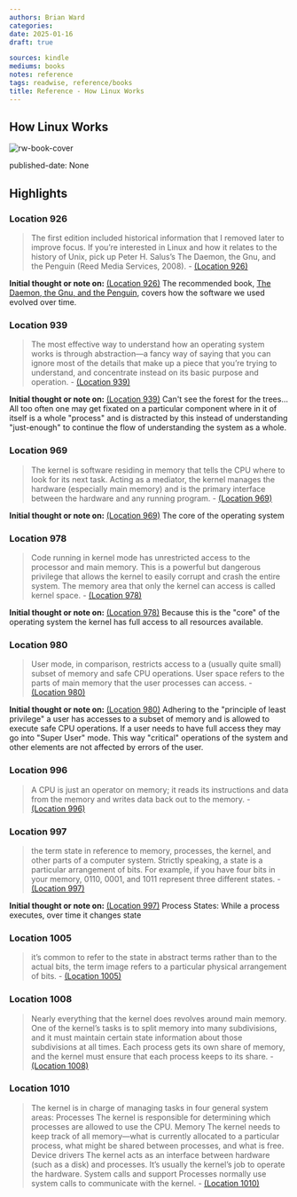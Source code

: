 ```yaml
---
authors: Brian Ward
categories:
date: 2025-01-16
draft: true

sources: kindle
mediums: books
notes: reference
tags: readwise, reference/books
title: Reference - How Linux Works
---
```


## How Linux Works

![rw-book-cover](https://m.media-amazon.com/images/I/81K+2pqDU-L._SY160.jpg)

published-date: None

## Highlights

### Location 926

> The first edition included historical information that I removed later to improve focus. If you’re interested in Linux and how it relates to the history of Unix, pick up Peter H. Salus’s The Daemon, the Gnu, and the Penguin (Reed Media Services, 2008).
> \- [(Location 926)](https://readwise.io/to_kindle?action=open&asin=B07X7S1JMB&location=926)

**Initial thought or note on:** [(Location 926)](https://readwise.io/to_kindle?action=open&asin=B07X7S1JMB&location=926)
The recommended book, [The Daemon, the Gnu, and the Penguin](https://www.amazon.com/Daemon-Gnu-Penguin-Peter-Salus-ebook/dp/B004ZH3OZW/ref=tmm_kin_swatch_0?_encoding=UTF8&qid=&sr=), covers how the software we used evolved over time.

### Location 939

> The most effective way to understand how an operating system works is through abstraction—a fancy way of saying that you can ignore most of the details that make up a piece that you’re trying to understand, and concentrate instead on its basic purpose and operation.
> \- [(Location 939)](https://readwise.io/to_kindle?action=open&asin=B07X7S1JMB&location=939)

**Initial thought or note on:** [(Location 939)](https://readwise.io/to_kindle?action=open&asin=B07X7S1JMB&location=939)
Can't see the forest for the trees... All too often one may get fixated on a particular component where in it of itself is a whole "process" and is distracted by this instead of understanding "just-enough" to continue the flow of understanding the system as a whole.

### Location 969

> The kernel is software residing in memory that tells the CPU where to look for its next task. Acting as a mediator, the kernel manages the hardware (especially main memory) and is the primary interface between the hardware and any running program.
> \- [(Location 969)](https://readwise.io/to_kindle?action=open&asin=B07X7S1JMB&location=969)

**Initial thought or note on:** [(Location 969)](https://readwise.io/to_kindle?action=open&asin=B07X7S1JMB&location=969)
The core of the operating system

### Location 978

> Code running in kernel mode has unrestricted access to the processor and main memory. This is a powerful but dangerous privilege that allows the kernel to easily corrupt and crash the entire system. The memory area that only the kernel can access is called kernel space.
> \- [(Location 978)](https://readwise.io/to_kindle?action=open&asin=B07X7S1JMB&location=978)

**Initial thought or note on:** [(Location 978)](https://readwise.io/to_kindle?action=open&asin=B07X7S1JMB&location=978)
Because this is the "core" of the operating system the kernel has full access to all resources available.

### Location 980

> User mode, in comparison, restricts access to a (usually quite small) subset of memory and safe CPU operations. User space refers to the parts of main memory that the user processes can access.
> \- [(Location 980)](https://readwise.io/to_kindle?action=open&asin=B07X7S1JMB&location=980)

**Initial thought or note on:** [(Location 980)](https://readwise.io/to_kindle?action=open&asin=B07X7S1JMB&location=980)
Adhering to the "principle of least privilege" a user has accesses to a subset of memory and is allowed to execute safe CPU operations. If a user needs to have full access they may go into "Super User" mode. This way "critical" operations of the system and other elements are not affected by errors of the user.

### Location 996

> A CPU is just an operator on memory; it reads its instructions and data from the memory and writes data back out to the memory.
> \- [(Location 996)](https://readwise.io/to_kindle?action=open&asin=B07X7S1JMB&location=996)

### Location 997

> the term state in reference to memory, processes, the kernel, and other parts of a computer system. Strictly speaking, a state is a particular arrangement of bits. For example, if you have four bits in your memory, 0110, 0001, and 1011 represent three different states.
> \- [(Location 997)](https://readwise.io/to_kindle?action=open&asin=B07X7S1JMB&location=997)

**Initial thought or note on:** [(Location 997)](https://readwise.io/to_kindle?action=open&asin=B07X7S1JMB&location=997)
Process States: While a process executes, over time it changes state

### Location 1005

> it’s common to refer to the state in abstract terms rather than to the actual bits, the term image refers to a particular physical arrangement of bits.
> \- [(Location 1005)](https://readwise.io/to_kindle?action=open&asin=B07X7S1JMB&location=1005)

### Location 1008

> Nearly everything that the kernel does revolves around main memory. One of the kernel’s tasks is to split memory into many subdivisions, and it must maintain certain state information about those subdivisions at all times. Each process gets its own share of memory, and the kernel must ensure that each process keeps to its share.
> \- [(Location 1008)](https://readwise.io/to_kindle?action=open&asin=B07X7S1JMB&location=1008)

### Location 1010

> The kernel is in charge of managing tasks in four general system areas: Processes The kernel is responsible for determining which processes are allowed to use the CPU. Memory The kernel needs to keep track of all memory—what is currently allocated to a particular process, what might be shared between processes, and what is free. Device drivers The kernel acts as an interface between hardware (such as a disk) and processes. It’s usually the kernel’s job to operate the hardware. System calls and support Processes normally use system calls to communicate with the kernel.
> \- [(Location 1010)](https://readwise.io/to_kindle?action=open&asin=B07X7S1JMB&location=1010)
